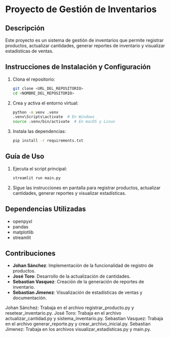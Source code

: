 # Proyecto de Gestión de Inventarios

## Descripción
Este proyecto es un sistema de gestión de inventarios que permite registrar productos, actualizar cantidades, generar reportes de inventario y visualizar estadísticas de ventas.

## Instrucciones de Instalación y Configuración
1. Clona el repositorio:
    ```sh
    git clone <URL_DEL_REPOSITORIO>
    cd <NOMBRE_DEL_REPOSITORIO>
    ```

2. Crea y activa el entorno virtual:
    ```sh
    python -m venv .venv
    .venv\Scripts\activate  # En Windows
    source .venv/bin/activate  # En macOS y Linux
    ```

3. Instala las dependencias:
    ```sh
    pip install -r requirements.txt
    ```

## Guía de Uso
1. Ejecuta el script principal:
    ```sh
    streamlit run main.py
    ```

2. Sigue las instrucciones en pantalla para registrar productos, actualizar cantidades, generar reportes y visualizar estadísticas.

## Dependencias Utilizadas
- openpyxl
- pandas
- matplotlib
- streamlit

## Contribuciones
- **Johan Sánchez**: Implementación de la funcionalidad de registro de productos.
- **José Toro**: Desarrollo de la actualización de cantidades.
- **Sebastian Vasquez**: Creación de la generación de reportes de inventario.
- **Sebastian Jimenez**: Visualización de estadísticas de ventas y documentación.






Johan Sánchez: Trabaja en el archivo registrar_producto.py y resetear_inventario.py.
José Toro: Trabaja en el archivo actualizar_cantidad.py y sistema_inventario.py.
Sebastian Vasquez: Trabaja en el archivo generar_reporte.py y crear_archivo_inicial.py.
Sebastian Jimenez: Trabaja en los archivos visualizar_estadisticas.py y main.py.